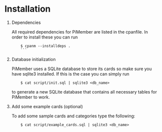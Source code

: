 # Installation

1. Dependencies

    All required dependencies for PiMember are listed in the cpanfile. In order to
    install these you can run

    ```
        $ cpanm --installdeps .
        ```

2. Database initialization

    PiMember uses a SQLite database to store its cards so make sure you have sqlite3
    installed. If this is the case you can simply run

    ```
        $ cat script/init.sql | sqlite3 <db_name>
    ```

    to generate a new SQLite database that contains all necessary tables for
    PiMember to work.

3. Add some example cards (optional)

    To add some sample cards and categories type the following:

    ```
        $ cat script/example_cards.sql | sqlite3 <db_name>
    ```
